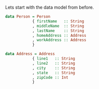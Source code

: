 
Lets start with the data model from before.

```haskell
data Person = Person
            { firstName   :: String
            , middleName  :: String
            , lastName    :: String
            , homeAddress :: Address
            , workAddress :: Address
            }
```

```haskell
data Address = Address
            { line1   :: String
            , line2   :: String
            , city    :: String
            , state   :: String
            , zipCode :: Int
            }
```
